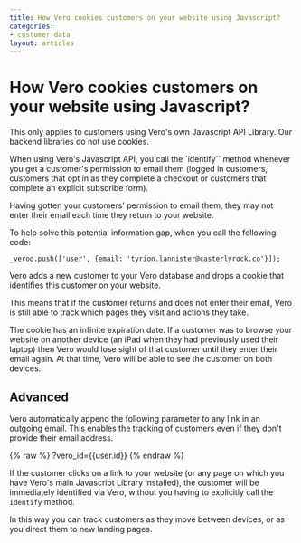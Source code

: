 ```yaml
---
title: How Vero cookies customers on your website using Javascript?
categories:
- customer data
layout: articles
---
```


# How Vero cookies customers on your website using Javascript?

This only applies to customers using Vero's own Javascript API Library. Our backend libraries do not use cookies.

When using Vero's Javascript API, you call the `identify`` method whenever you get a customer's permission to email them (logged in customers, customers that opt in as they complete a checkout or customers that complete an explicit subscribe form).

Having gotten your customers' permission to email them, they may not enter their email each time they return to your website.

To help solve this potential information gap, when you call the following code:

	_veroq.push(['user', {email: 'tyrion.lannister@casterlyrock.co'}]);

Vero adds a new customer to your Vero database and drops a cookie that identifies this customer on your website.

This means that if the customer returns and does not enter their email, Vero is still able to track which pages they visit and actions they take.

The cookie has an infinite expiration date. If a customer was to browse your website on another device (an iPad when they had previously used their laptop) then Vero would lose sight of that customer until they enter their email again. At that time, Vero will be able to see the customer on both devices.

## Advanced

Vero automatically append the following parameter to any link in an outgoing email. This enables the tracking of customers even if they don't provide their email address.

{% raw %}
	?vero_id={{user.id}}
{% endraw %}

If the customer clicks on a link to your website (or any page on which you have Vero's main Javascript Library installed), the customer will be immediately identified via Vero, without you having to explicitly call the `identify` method.

In this way you can track customers as they move between devices, or as you direct them to new landing pages.